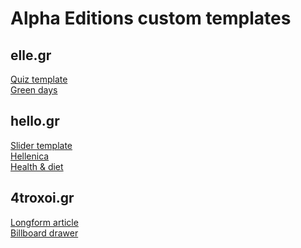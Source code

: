 # Alpha Editions custom templates

## elle.gr

[Quiz template](https://alpha-editions.github.io/custom-templates/el-quiz)\
[Green days](https://alpha-editions.github.io/custom-templates/el-greendays)

## hello.gr

[Slider template](https://alpha-editions.github.io/custom-templates/hl-slider)\
[Hellenica](https://alpha-editions.github.io/custom-templates/hl-hellenica)\
[Health & diet](https://alpha-editions.github.io/custom-templates/hl-healthdiet)

## 4troxoi.gr

[Longform article](https://alpha-editions.github.io/custom-templates/4t-longform)\
[Billboard drawer](https://alpha-editions.github.io/custom-templates/4t-billboard)